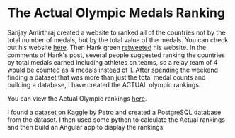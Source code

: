 # The Actual Olympic Medals Ranking
Sanjay Amirthraj created a website to ranked all of the countries not by the total number of medals, but by the total value of the medals. You can check out his website [here](https://olympics-better-rankings.vercel.app/). Then Hank green [retweeted](https://x.com/hankgreen/status/1824509431352266788) his website. In the comments of Hank's post, several people suggested ranking the countries by total medals earned including athletes on teams, so a relay team of 4 would be counted as 4 medals instead of 1. After spending the weekend finding a dataset that was more than just the total medal counts and building a database, I have created the ACTUAL olympic rankings.

You can view the Actual Olympic rankings [here](https://ryanmontville.com/actual-olympic-medals-ranking/).

I found a [dataset on Kaggle](https://www.kaggle.com/datasets/piterfm/paris-2024-olympic-summer-games) by Petro and created a PostgreSQL database from the dataset. I then used some python to calculate the Actual rankings and then build an Angular app to display the rankings.
